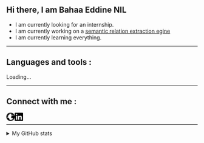 ## Hi there, I am Bahaa Eddine NIL

- I am currently looking for an internship.
- I am currently working on a [semantic relation extraction egine][SemanticRelationExtraction]
- I am currently learning everything.

---

## Languages and tools :

Loading...

---

## Connect with me :

[<img align="left" alt="Website" width="22px" src="assets/globe.svg" />][website]
[<img align="left" alt="LinkedIn" width="22px" src="assets/linkedin.svg" />][linkedin]
<br />

---

<details>
  <summary> My GitHub stats</summary>
  <img align="left" alt="My GitHub stats" src="https://github-readme-stats.codestackr.vercel.app/api?username=nilbahaaeddine&show_icons=true&hide_border=true" />
</details>

[website]: https://www.nilbahaaeddine.ovh
[linkedin]: https://linkedin.com/in/nilbahaaeddine
[SemanticRelationExtraction]: https://github.com/nilbahaaeddine/Semantic-Relation-Extraction